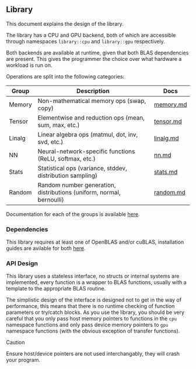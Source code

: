 ## Library

This document explains the design of the library.

The library has a CPU and GPU backend, both of which are accessible through namespaces ```library::cpu``` and ```library::gpu``` respectively.

Both backends are available at runtime, given that both BLAS dependencies are present. This gives the programmer the choice over what hardware a workload is run on.

Operations are split into the following categories:

| Group  | Description                                                          | Docs                          |
| ------ | -------------------------------------------------------------------- | ----------------------------- |
| Memory | Non-mathematical memory ops (swap, copy)                             | [memory.md](groups/memory.md) |
| Tensor | Elementwise and reduction ops (mean, sum, max, etc.)                 | [tensor.md](groups/tensor.md) |
| Linalg | Linear algebra ops (matmul, dot, inv, svd, etc.)                     | [linalg.md](groups/linalg.md) |
| NN     | Neural-network-specific functions (ReLU, softmax, etc.)              | [nn.md](groups/nn.md)         |
| Stats  | Statistical ops (variance, stddev, distribution sampling)            | [stats.md](groups/stats.md)   |
| Random | Random number generation, distributions (uniform, normal, bernoulli) | [random.md](groups/random.md) |

Documentation for each of the groups is available [here](groups/).

### Dependencies

This library requires at least one of OpenBLAS and/or cuBLAS, installation guides are avilable for both [here](dependencies/).

### API Design

This library uses a stateless interface, no structs or internal systems are implemented, every function is a wrapper to BLAS functions, usually with a template to the appropriate BLAS routine.

The simplistic design of the interface is designed not to get in the way of performance, this means that there is no runtime checking of function parameters or try/catch blocks. As you use the library, you should be very careful that you only pass host memory pointers to functions in the ```cpu``` namespace functions and only pass device memory pointers to ```gpu``` namespace functions (with the obvious exception of transfer functions).

> [!CAUTION]
> Ensure host/device pointers are not used interchangably, they will crash your program.
